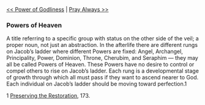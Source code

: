 [<< Power of Godliness](Power%20of%20Godliness.md)  |  [Pray Always >>](Pray%20Always.md)

### Powers of Heaven
A title referring to a specific group with status on the other side of the veil; a proper noun, not just an abstraction. In the afterlife there are different rungs on Jacob’s ladder where different Powers are fixed: Angel, Archangel, Principality, Power, Dominion, Throne, Cherubim, and Seraphim — they may all be called Powers of Heaven. These Powers have no desire to control or compel others to rise on Jacob’s ladder. Each rung is a developmental stage of growth through which all must pass if they want to ascend nearer to God. Each individual on Jacob’s ladder should be moving toward perfection.1



1
[Preserving the Restoration](#), 173.